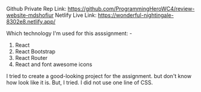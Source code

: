 Github Private Rep Link: https://github.com/ProgrammingHeroWC4/review-website-mdshofiur
Netlify Live Link: https://wonderful-nightingale-8302e8.netlify.app/

Which technology I'm used for this asssignment: -

1. React
2. React Bootstrap 
3. React Router
4. React and font awesome icons

I tried to create a good-looking project for the assignment. but don't know how look like it is. But,  I tried. I did not use one line of CSS. 




